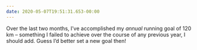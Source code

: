 ```yaml
---
date: 2020-05-07T19:51:31.653-00:00
---
```

Over the last two months, I’ve accomplished my *annual* running goal of 120 km – something I failed to achieve over the course of any previous year, I should add. Guess I’d better set a new goal then!
